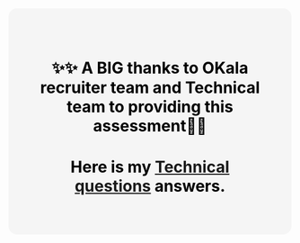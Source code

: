 <div style="text-align:center;padding:50px;background-color:whitesmoke;border-radius:15px;color:black;">

# ✨✨ A BIG thanks to OKala recruiter team and Technical team to providing this assessment🌹🌻


# Here is my [Technical questions](/Technical%20questions.md) answers.
</div>
